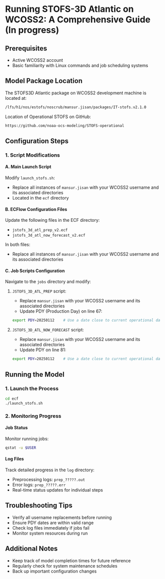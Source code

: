# Running STOFS-3D Atlantic on WCOSS2: A Comprehensive Guide (In progress)

## Prerequisites
- Active WCOSS2 account
- Basic familiarity with Linux commands and job scheduling systems

## Model Package Location
The STOFS3D Atlantic package on WCOSS2 development machine is located at:
```bash
/lfs/h1/nos/estofs/noscrub/mansur.jisan/packages/IT-stofs.v2.1.0
```
Location of Operational STOFS on GitHub: 
```bash
https://github.com/noaa-ocs-modeling/STOFS-operational
```
## Configuration Steps

### 1. Script Modifications

#### A. Main Launch Script
Modify `launch_stofs.sh`:
- Replace all instances of `mansur.jisan` with your WCOSS2 username and its associated directories
- Located in the `ecf` directory

#### B. ECFlow Configuration Files
Update the following files in the ECF directory:
- `jstofs_3d_atl_prep_v2.ecf`
- `jstofs_3d_atl_now_forecast_v2.ecf`

In both files:
- Replace all instances of `mansur.jisan` with your WCOSS2 username and its associated directories

#### C. Job Scripts Configuration
Navigate to the `jobs` directory and modify:

1. `JSTOFS_3D_ATL_PREP` script:
   - Replace `mansur.jisan` with your WCOSS2 username and its associated directories
   - Update PDY (Production Day) on line 67:
   ```bash
   export PDY=20250112    # Use a date close to current operational date
   ```

2. `JSTOFS_3D_ATL_NOW_FORECAST` script:
   - Replace `mansur.jisan` with your WCOSS2 username and its associated directories
   - Update PDY on line 81:
   ```bash
   export PDY=20250112    # Use a date close to current operational date
   ```

## Running the Model

### 1. Launch the Process
```bash
cd ecf
./launch_stofs.sh
```

### 2. Monitoring Progress

#### Job Status
Monitor running jobs:
```bash
qstat -u $USER
```

#### Log Files
Track detailed progress in the `log` directory:
- Preprocessing logs: `prep_?????.out`
- Error logs: `prep_?????.err`
- Real-time status updates for individual steps

## Troubleshooting Tips
- Verify all username replacements before running
- Ensure PDY dates are within valid range
- Check log files immediately if jobs fail
- Monitor system resources during run

## Additional Notes
- Keep track of model completion times for future reference
- Regularly check for system maintenance schedules
- Back up important configuration changes

